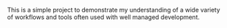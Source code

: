 This is a simple project to demonstrate my understanding of a wide variety of workflows and tools often used with well managed development. 
